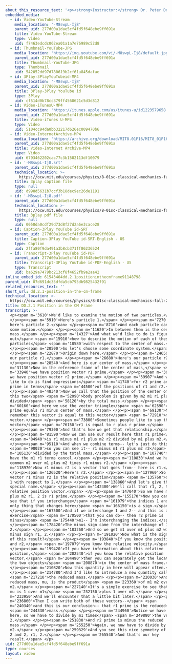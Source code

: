 ```yaml
---
about_this_resource_text: '<p><strong>Instructor:</strong> Dr. Peter Dourmashkin</p>'
embedded_media:
  - id: Video-YouTube-Stream
    media_location: '-M8swpL-Ij8'
    parent_uid: 277d00a1dae5cf4fd5f648ebe9ff691a
    title: Video-YouTube-Stream
    type: Video
    uid: f7463edcdc062ea01a1a7e76989c52d8
  - id: Thumbnail-YouTube-JPG
    media_location: 'https://img.youtube.com/vi/-M8swpL-Ij8/default.jpg'
    parent_uid: 277d00a1dae5cf4fd5f648ebe9ff691a
    title: Thumbnail-YouTube-JPG
    type: Thumbnail
    uid: 542052dd97d780619b2cf61a845dafae
  - id: 3Play-3PlayYouTubeid-MP4
    media_location: '-M8swpL-Ij8'
    parent_uid: 277d00a1dae5cf4fd5f648ebe9ff691a
    title: 3Play-3Play YouTube id
    type: 3Play
    uid: cf514d0b78cc379ff4568621c5d3d812
  - id: Video-iTunesU-MP4
    media_location: 'https://itunes.apple.com/us/itunes-u/id1223579658'
    parent_uid: 277d00a1dae5cf4fd5f648ebe9ff691a
    title: Video-iTunes U-MP4
    type: Video
    uid: 5104cc94da0bb32217d626ec009470b6
  - id: Video-InternetArchive-MP4
    media_location: 'https://archive.org/download/MIT8.01F16/MIT8_01F16_DD_CMframe1_360p.mp4'
    parent_uid: 277d00a1dae5cf4fd5f648ebe9ff691a
    title: Video-Internet Archive-MP4
    type: Video
    uid: 6793462202cac77c3b1582113df10079
  - id: '-M8swpL-Ij8.srt'
    parent_uid: 277d00a1dae5cf4fd5f648ebe9ff691a
    technical_location: >-
      https://ocw.mit.edu/courses/physics/8-01sc-classical-mechanics-fall-2016/week-9-collision-theory/dd.2.1-position-in-the-cm-frame/dd.2.1-position-in-the-cm-frame/-M8swpL-Ij8.srt
    title: 3play caption file
    type: null
    uid: d998d5631b7ccf3b18dec9ec26de1191
  - id: '-M8swpL-Ij8.pdf'
    parent_uid: 277d00a1dae5cf4fd5f648ebe9ff691a
    technical_location: >-
      https://ocw.mit.edu/courses/physics/8-01sc-classical-mechanics-fall-2016/week-9-collision-theory/dd.2.1-position-in-the-cm-frame/dd.2.1-position-in-the-cm-frame/-M8swpL-Ij8.pdf
    title: 3play pdf file
    type: null
    uid: 0058da0cdf29d73d8f27d2a6e3cace28
  - id: Caption-3Play YouTube id-SRT
    parent_uid: 277d00a1dae5cf4fd5f648ebe9ff691a
    title: Caption-3Play YouTube id-SRT-English - US
    type: Caption
    uid: 2ffa80f9da491a3b8cb371ff86236524
  - id: Transcript-3Play YouTube id-PDF
    parent_uid: 277d00a1dae5cf4fd5f648ebe9ff691a
    title: Transcript-3Play YouTube id-PDF-English - US
    type: Transcript
    uid: ba629a7479bc213cf8f4652fb9a2aa42
inline_embed_id: 61543404dd.2.1positioninthecmframe91148798
parent_uid: 07d691dc35dfda5cb795db9825432f91
related_resources_text: ''
short_url: dd.2.1-position-in-the-cm-frame
technical_location: >-
  https://ocw.mit.edu/courses/physics/8-01sc-classical-mechanics-fall-2016/week-9-collision-theory/dd.2.1-position-in-the-cm-frame/dd.2.1-position-in-the-cm-frame
title: DD.2.1 Position in the CM Frame
transcript: >-
  <p><span m='3610'>We'd like to examine the motion of two particles.</span>
  </p><p><span m='5910'>Here's particle 1.</span> </p><p><span m='7270'>And
  here's particle 2.</span> </p><p><span m='8710'>And each particle can have
  some motion.</span> </p><p><span m='11620'>In between them is the center of
  mass.</span> </p><p><span m='14327'>And what we'd like to do is figure
  out</span> <span m='15910'>how to describe the motion of each of these
  particles</span> <span m='18580'>with respect to the center of mass.</span>
  </p><p><span m='20500'>So let's choose some coordinate system.</span>
  </p><p><span m='22870'>Origin down here.</span> </p><p><span m='24650'>Here's
  our particle r1.</span> </p><p><span m='26680'>Here's our particle r2.</span>
  </p><p><span m='28540'>And here is our center of mass.</span> </p><p><span
  m='31130'>Now in the reference frame of the center of mass,</span> <span
  m='33940'>we have position vector r1 prime.</span> </p><p><span m='36800'>And
  we have position vector r2 prime.</span> </p><p><span m='39907'>And what we'd
  like to do is find expressions</span> <span m='41740'>for r2 prime and r2
  prime in terms</span> <span m='44500'>of the positions of r1 and r2.</span>
  </p><p><span m='48340'>Now we call that the position of the center of mass for
  this two</span> <span m='52090'>body problem is given by m2 m1 r1 plus m2 r2
  divided</span> <span m='58120'>by the total mass.</span> </p><p><span
  m='60160'>And here we use the vector triangle</span> <span m='62590'>that r1
  prime equals r1 minus center of mass.</span> </p><p><span m='69130'>Now
  remember this vector is equal to this vector</span> <span m='72910'>minus that
  vector.</span> </p><p><span m='73800'>Sometimes people like to say the
  vector</span> <span m='76150'>r1 is equal to r plus r prime.</span>
  </p><p><span m='79300'>And that's how we get that relationship.</span>
  </p><p><span m='81590'>Now we can use our result here that r1 prime</span>
  <span m='84940'>is r1 minus m1 r1 plus m2 r2 divided by m1 plus m2.</span>
  </p><p><span m='95110'>And when we combine terms-- let's just do this</span>
  <span m='98020'>so you can see it-- r1 minus m1 r1 plus m2 r2</span> <span
  m='105130'>divided by the total mass.</span> </p><p><span m='107740'>We now
  have the m1 r1 terms cancel.</span> </p><p><span m='110830'>And we have a
  common m2 over m1 plus m2 times r1 minus r2.</span> </p><p><span
  m='118970'>Now r1 minus r2 is a vector that goes from-- here is r1.</span>
  </p><p><span m='126520'>Here's r2.</span> </p><p><span m='127960'>So the
  vector r1 minus r2 is the relative position</span> <span m='135760'>of vector
  1 with respect to 2.</span> </p><p><span m='138860'>And let's give that a
  special name.</span> </p><p><span m='142400'>We'll call that r1, 2, the
  relative position vector.</span> </p><p><span m='147040'>So we have m2 over m1
  plus m2 r1, 2 is r1 prime.</span> </p><p><span m='155170'>Now you can easily
  see that if you interchange</span> <span m='161079'>the indices 1 and 2, the
  only thing that changes here</span> <span m='166150'>is a sign.</span>
  </p><p><span m='167500'>And if we interchange 1 and 2-- and this is an
  exercise</span> <span m='170500'>that you can do-- then r2 prime is
  minus</span> <span m='175440'>m1-- I'm interchanging the indices.</span>
  </p><p><span m='178420'>The minus sign came from the interchange of 1 and
  2.</span> </p><p><span m='183260'>And so we get m1 over m1 plus m2 with the
  minus sign r1, 2.</span> </p><p><span m='191020'>Now what is the significance
  of this result?</span> </p><p><span m='193840'>If you know the position of r1
  and r2,</span> <span m='197079'>you know the relative velocity.</span>
  </p><p><span m='199420'>If you have information about this relative
  position,</span> <span m='202540'>if you know the relative position
  vector,</span> <span m='204490'>then you can separately get the locations of
  the two objects</span> <span m='208870'>in the center of mass frame.</span>
  </p><p><span m='210820'>Now this quantity in here will appear often.</span>
  </p><p><span m='214780'>And I'd like to introduce a new quantity called</span>
  <span m='217210'>the reduced mass.</span> </p><p><span m='220030'>And that
  reduced mass, mu, is the product</span> <span m='223360'>of m1 m2 over m1 plus
  m2.</span> </p><p><span m='227140'>It's a simple exercise to see that 1 over
  mu is 1 over m1</span> <span m='232150'>plus 1 over m2.</span> </p><p><span
  m='233950'>And we'll encounter that a little bit later.</span> </p><p><span
  m='236860'>Then I can write both of these vectors--</span> <span
  m='240340'>and this is our conclusion-- that r1 prime is the reduced</span>
  <span m='244330'>mass.</span> </p><p><span m='244960'>Notice we have an m2
  here, so we have to divide by m1 times</span> <span m='249880'>the vector r1,
  2.</span> </p><p><span m='251830'>And r2 prime is minus the reduced
  mass.</span> </p><p><span m='255250'>Again, we now have to divide by
  m2.</span> </p><p><span m='259329'>And you see this nice symmetry of m1 and 1,
  2 and 2, r1, 2.</span> </p><p><span m='265540'>And that's our key
  result.</span> </p>
uid: 277d00a1dae5cf4fd5f648ebe9ff691a
type: courses
layout: video
---
```

